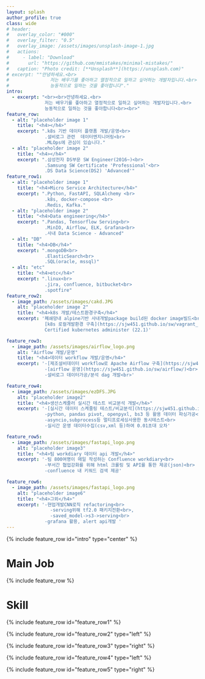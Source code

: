 ```yaml
---
layout: splash
author_profile: true
class: wide
# header:
#   overlay_color: "#000"
#   overlay_filter: "0.5"
#   overlay_image: /assets/images/unsplash-image-1.jpg
#   actions:
#     - label: "Download"
#       url: "https://github.com/mmistakes/minimal-mistakes/"
#   caption: "Photo credit: [**Unsplash**](https://unsplash.com)"
# excerpt: ""안녕하세요.<br> 
#               저는 배우기를 좋아하고 열정적으로 일하고 싶어하는 개발자입니다.<br>   
#               능동적으로 일하는 것을 좋아합니다"."
intro: 
  - excerpt: "<br><br>안녕하세요.<br> 
              저는 배우기를 좋아하고 열정적으로 일하고 싶어하는 개발자입니다.<br>   
              능동적으로 일하는 것을 좋아합니다<br><br>"
feature_row:
  - alt: "placeholder image 1"
    title: "<h4></h4>"
    excerpt: ".k8s 기반 데이터 플랫폼 개발/운영<br> 
              .설비로그 관련  데이터엔지니어링<br>
              .MLOps에 관심이 있습니다." 
  - alt: "placeholder image 2"
    title: "<h4></h4>"
    excerpt: ".삼성전자 DS부문 SW Engineer(2016~)<br>
              .Samsung SW Certificate 'Professional'<br>
              .DS Data Science(DS2) 'Advanced'"
feature_row1:
  - alt: "placeholder image 1"
    title: "<h4>Micro Service Architecture</h4>"
    excerpt: ".Python, FastAPI, SQLAlchemy <br>
              .k8s, docker-compose <br> 
              .Redis, Kafka."
  - alt: "placeholder image 2"
    title: "<h4>Data engineering</h4>"
    excerpt: ".Pandas, Tensorflow Serving<br>
              .MinIO, Airflow, ELK, Grafana<br>
              .사내 Data Science - Advanced"
  - alt: "DB"
    title: "<h4>DB</h4>"
    excerpt: ".mongoDB<br>
              .ElasticSearch<br>
              .SQL(oracle, mssql)"
  - alt: "etc"
    title: "<h4>etc</h4>"
    excerpt: ".linux<br>
              .jira, confluence, bitbucket<br>
              .spotfire"
feature_row2:
  - image_path: /assets/images/cakd.JPG
    alt: "placeholder image 2"
    title: "<h4>k8s 개발/테스트환경구축</h4>"
    excerpt: '폐쇄망내 alpine기반 사내개발package build된 docker image빌드<br>  
              [k8s 로컬개발환경 구축](https://sjw451.github.io/sw/vagrant_k8s/)<br>
              Certified kubernetes administer (22.1)'

feature_row3:
  - image_path: /assets/images/airflow_logo.png
    alt: "Airflow 개발/운영"
    title: "<h4>데이터 workflow 개발/운영</h4>"
    excerpt: '-[제조설비데이터 workflow로 Apache Airflow 구축](https://sjw451.github.io/sw/airflow_setup/)<br>  
              -[airflow 운영](https://sjw451.github.io/sw/airflow/)<br>
              -설비로그 데이터가공/분석 dag 개발<br>'

feature_row4:
  - image_path: /assets/images/ezDFS.JPG
    alt: "placeholder image2"
    title: "<h4>생산스케줄러 실시간 테스트 비교분석 개발</h4>" 
    excerpt: '-[실시간 데이터 스케줄링 테스트/비교분석](https://sjw451.github.io/sw/replay-test/)<br>
              -python, pandas pivot, openpyxl, bs3 등 활용 데이터 파싱가공<br>
              -asyncio,subprocess등 멀티프로세싱사용한 동시테스트<br>
              -실시간 운영 데이터수집(csv,xml 등)하여 0.01초대 오차'

feature_row5:
  - image_path: /assets/images/fastapi_logo.png
    alt: "placeholder image3"
    title: "<h4>팀 workdiary 데이터 api 개발</h4>"
    excerpt: '-팀 800여명이 매일 작성하는 Confluence workdiary<br>
              -부서간 협업강화를 위해 html 크롤링 및 API를 통한 제공(json)<br>
              -confluence 내 키워드 검색 제공'

feature_row6:
  - image_path: /assets/images/fastapi_logo.png
    alt: "placeholder image6"
    title: "<h4>그외</h4>"
    excerpt: '-현업개발CNN로직 refactoring<br>
                -serving위해 tf2.0 패키지전환<br>, 
                -saved_model->s3->serving<br>
              -grafana 활용, alert api개발 '
---
```


{% include feature_row id="intro" type="center" %}
# Main Job
{% include feature_row %}
# Skill
{% include feature_row id="feature_row1" %}

{% include feature_row id="feature_row2" type="left" %}

{% include feature_row id="feature_row3" type="right" %}

{% include feature_row id="feature_row4" type="left" %}

{% include feature_row id="feature_row5" type="right" %}

<!-- "<h4><a href="https://sjw451.github.io/sw/replay-test/"> 생산스케줄러 실시간 테스트 비교분석 개발 </a></h4>" -->